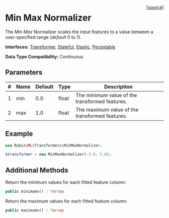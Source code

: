 <span style="float:right;"><a href="https://github.com/RubixML/ML/blob/master/src/Transformers/MinMaxNormalizer.php">[source]</a></span>

# Min Max Normalizer
The *Min Max* Normalizer scales the input features to a value between a user-specified range (*default* 0 to 1).

**Interfaces:** [Transformer](api.md#transformer), [Stateful](api.md#stateful), [Elastic](api.md#elastic), [Persistable](../persistable.md)

**Data Type Compatibility:** Continuous

## Parameters
| # | Name | Default | Type | Description |
|---|---|---|---|---|
| 1 | min | 0.0 | float | The minimum value of the transformed features. |
| 2 | max | 1.0 | float | The maximum value of the transformed features. |

## Example
```php
use Rubix\ML\Transformers\MinMaxNormalizer;

$transformer = new MinMaxNormalizer(-5.0, 5.0);
```

## Additional Methods
Return the minimum values for each fitted feature column:
```php
public minimums() : ?array
```

Return the maximum values for each fitted feature column:
```php
public maximums() : ?array
```
